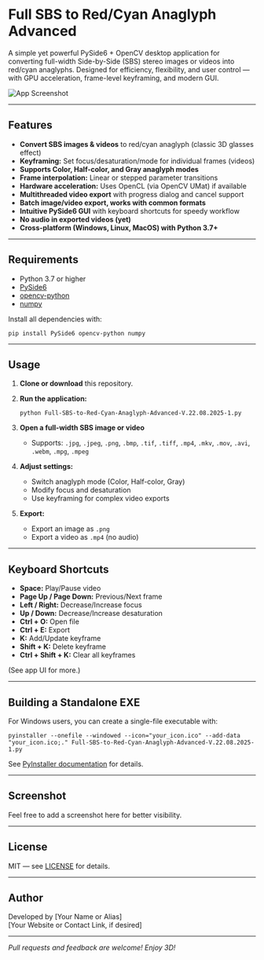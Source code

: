 # Full SBS to Red/Cyan Anaglyph Advanced

A simple yet powerful PySide6 + OpenCV desktop application for converting full-width Side-by-Side (SBS) stereo images or videos into red/cyan anaglyphs. Designed for efficiency, flexibility, and user control — with GPU acceleration, frame-level keyframing, and modern GUI.

![App Screenshot](screenshot.png) <!-- Replace with your actual screenshot if desired -->

---

## Features

- **Convert SBS images & videos** to red/cyan anaglyph (classic 3D glasses effect)
- **Keyframing:** Set focus/desaturation/mode for individual frames (videos)
- **Supports Color, Half-color, and Gray anaglyph modes**
- **Frame interpolation:** Linear or stepped parameter transitions
- **Hardware acceleration:** Uses OpenCL (via OpenCV UMat) if available
- **Multithreaded video export** with progress dialog and cancel support
- **Batch image/video export, works with common formats**
- **Intuitive PySide6 GUI** with keyboard shortcuts for speedy workflow
- **No audio in exported videos (yet)**
- **Cross-platform (Windows, Linux, MacOS) with Python 3.7+**

---

## Requirements

- Python 3.7 or higher
- [PySide6](https://pypi.org/project/PySide6/)
- [opencv-python](https://pypi.org/project/opencv-python/)
- [numpy](https://pypi.org/project/numpy/)

Install all dependencies with:

```
pip install PySide6 opencv-python numpy
```

---

## Usage

1. **Clone or download** this repository.
2. **Run the application:**

   ```
   python Full-SBS-to-Red-Cyan-Anaglyph-Advanced-V.22.08.2025-1.py
   ```

3. **Open a full-width SBS image or video**
   - Supports: `.jpg`, `.jpeg`, `.png`, `.bmp`, `.tif`, `.tiff`, `.mp4`, `.mkv`, `.mov`, `.avi`, `.webm`, `.mpg`, `.mpeg`

4. **Adjust settings:**
   - Switch anaglyph mode (Color, Half-color, Gray)
   - Modify focus and desaturation
   - Use keyframing for complex video exports

5. **Export:**
   - Export an image as `.png`
   - Export a video as `.mp4` (no audio)

---

## Keyboard Shortcuts

- **Space:** Play/Pause video
- **Page Up / Page Down:** Previous/Next frame
- **Left / Right:** Decrease/Increase focus
- **Up / Down:** Decrease/Increase desaturation
- **Ctrl + O:** Open file
- **Ctrl + E:** Export
- **K:** Add/Update keyframe
- **Shift + K:** Delete keyframe
- **Ctrl + Shift + K:** Clear all keyframes

(See app UI for more.)

---

## Building a Standalone EXE

For Windows users, you can create a single-file executable with:

```
pyinstaller --onefile --windowed --icon="your_icon.ico" --add-data "your_icon.ico;." Full-SBS-to-Red-Cyan-Anaglyph-Advanced-V.22.08.2025-1.py
```

See [PyInstaller documentation](https://pyinstaller.org/) for details.

---

## Screenshot

Feel free to add a screenshot here for better visibility.

---

## License

MIT — see [LICENSE](LICENSE) for details.

---

## Author

Developed by [Your Name or Alias]  
[Your Website or Contact Link, if desired]

---

*Pull requests and feedback are welcome! Enjoy 3D!*
